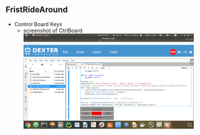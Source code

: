 ## FristRideAround

  * Control Board Keys
    - screenshot of CtrlBoard ![](/ModuleOne/Photos/Exercise3ControlKeys.png)
